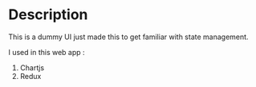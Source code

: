 # Description
This is a dummy UI just made this to get familiar with state management.

I used in this web app :
1. Chartjs
1. Redux 
